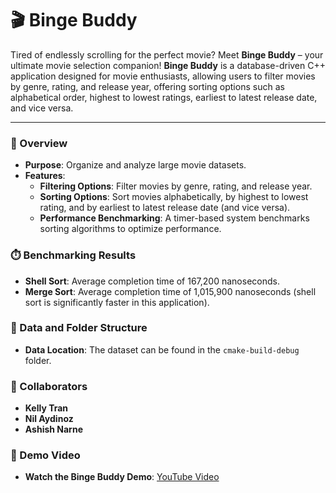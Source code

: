 # 🎬 Binge Buddy

Tired of endlessly scrolling for the perfect movie? Meet **Binge Buddy** – your ultimate movie selection companion! 
**Binge Buddy** is a database-driven C++ application designed for movie enthusiasts, allowing users to filter movies by genre, rating, and release year, offering sorting options such as alphabetical order, highest to lowest ratings, earliest to latest release date, and vice versa. 

---

### 🌟 Overview

- **Purpose**: Organize and analyze large movie datasets.
- **Features**:
  - **Filtering Options**: Filter movies by genre, rating, and release year.
  - **Sorting Options**: Sort movies alphabetically, by highest to lowest rating, and by earliest to latest release date (and vice versa).
  - **Performance Benchmarking**: A timer-based system benchmarks sorting algorithms to optimize performance.

### ⏱️ Benchmarking Results

- **Shell Sort**: Average completion time of 167,200 nanoseconds.
- **Merge Sort**: Average completion time of 1,015,900 nanoseconds (shell sort is significantly faster in this application).

### 📂 Data and Folder Structure

- **Data Location**: The dataset can be found in the `cmake-build-debug` folder.

### 👥 Collaborators

- **Kelly Tran**
- **Nil Aydinoz**
- **Ashish Narne**

### 🎥 Demo Video

- **Watch the Binge Buddy Demo**: [YouTube Video](https://www.youtube.com/watch?v=6wQDGxxp6n8)
